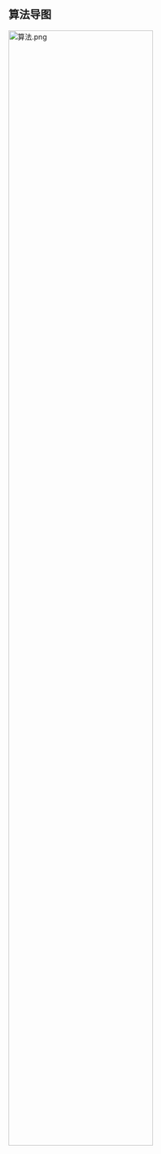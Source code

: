 ## 算法导图

<img src="https://p3-juejin.byteimg.com/tos-cn-i-k3u1fbpfcp/ef0c7b0f2bec49e4b38a28f19215c110~tplv-k3u1fbpfcp-watermark.image" alt="算法.png" width="75%" />
